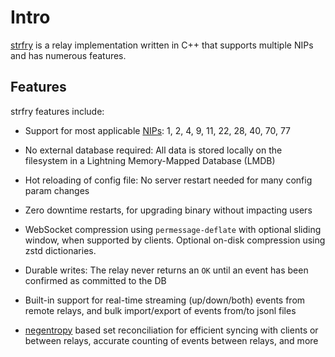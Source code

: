 # Intro

[strfry](https://github.com/hoytech/strfry "strfry") is a relay implementation written in C++ that supports multiple NIPs and has numerous features.

## Features

strfry features include:

- Support for most applicable [NIPs](https://github.com/nostr-protocol/nips "NIPs"): 1, 2, 4, 9, 11, 22, 28, 40, 70, 77

- No external database required: All data is stored locally on the filesystem in a Lightning Memory-Mapped Database (LMDB)

- Hot reloading of config file: No server restart needed for many config param changes

- Zero downtime restarts, for upgrading binary without impacting users

- WebSocket compression using `permessage-deflate` with optional sliding window, when supported by clients. Optional on-disk compression using zstd dictionaries.

- Durable writes: The relay never returns an `OK` until an event has been confirmed as committed to the DB

- Built-in support for real-time streaming (up/down/both) events from remote relays, and bulk import/export of events from/to jsonl files

- [negentropy](https://github.com/hoytech/negentropy "negentropy") based set reconciliation for efficient syncing with clients or between relays, accurate counting of events between relays, and more
